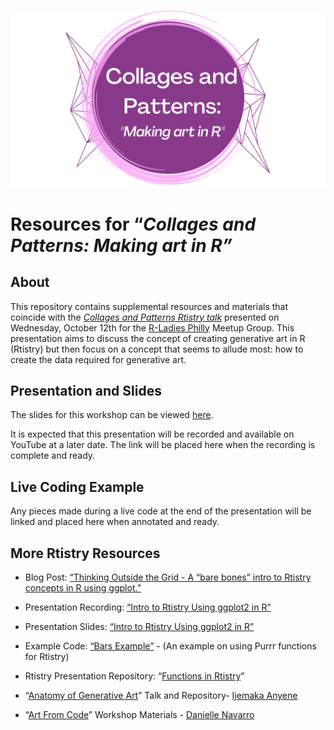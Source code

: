 
<center>

![](images/cplogo.png)

</center>

# Resources for “*Collages and Patterns: Making art in R”*

## About

This repository contains supplemental resources and materials that
coincide with the [*Collages and Patterns Rtistry
talk*](https://www.meetup.com/rladies-philly/events/288397735/)
presented on Wednesday, October 12th for the [R-Ladies
Philly](https://www.rladiesphilly.org/) Meetup Group. This presentation
aims to discuss the concept of creating generative art in R (Rtistry)
but then focus on a concept that seems to allude most: how to create the
data required for generative art.

## Presentation and Slides

The slides for this workshop can be viewed
[here](https://meghansaha.github.io/collages_and_patterns/).

It is expected that this presentation will be recorded and available on
YouTube at a later date. The link will be placed here when the recording
is complete and ready.

## Live Coding Example

Any pieces made during a live code at the end of the presentation will
be linked and placed here when annotated and ready.

## More Rtistry Resources

-   Blog Post: [“Thinking Outside the Grid - A “bare bones” intro to
    Rtistry concepts in R using
    ggplot.”](https://www.thetidytrekker.com/post/thinking-outside-the-grid)

-   Presentation Recording: [“Intro to Rtistry Using ggplot2 in
    R”](https://lnkd.in/gDcQTK5d)

-   Presentation Slides: [“Intro to Rtistry Using ggplot2 in
    R”](https://lnkd.in/ghGDreS8)

-   Example Code: [“Bars
    Example”](https://github.com/Meghansaha/Functions_in_Rtistry/blob/master/scripts/bars_example.R) -
    (An example on using Purrr functions for Rtistry)

-   Rtistry Presentation Repository: “[Functions in
    Rtistry](https://github.com/Meghansaha/Functions_in_Rtistry)”

-   “[Anatomy of Generative
    Art](https://github.com/Ijeamakaanyene/anatomy_of_generative_art)”
    Talk and Repository- [Ijemaka
    Anyene](https://ijeamaka.art/portfolio/)

-   “[Art From Code](https://art-from-code.netlify.app/)” Workshop
    Materials - [Danielle Navarro](https://djnavarro.net/)
